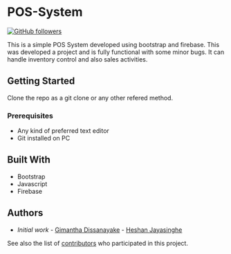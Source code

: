 # POS-System

[![GitHub followers](https://img.shields.io/github/followers/espadrine.svg?label=Follow&style=social)](https://github.com/GimanthaDissanayake)

This is a simple POS System developed using bootstrap and firebase. This was developed a project and is fully functional with some minor bugs. It can handle inventory control and also sales activities.

## Getting Started

Clone the repo as a git clone or any other refered method.

### Prerequisites

* Any kind of preferred text editor
* Git installed on PC

## Built With

* Bootstrap
* Javascript
* Firebase

## Authors

* *Initial work* - [Gimantha Dissanayake](https://github.com/GimanthaDissanayake)
                 - [Heshan Jayasinghe](https://github.com/heshancs) 
                 
See also the list of [contributors](https://github.com/GimanthaDissanayake/POS-System/graphs/contributors) who participated in this project.
